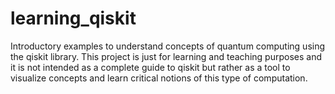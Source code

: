 # learning_qiskit

Introductory examples to understand concepts of quantum computing using the qiskit library.
This project is just for learning and teaching purposes and it is not intended as a complete guide to qiskit but rather as a tool to visualize concepts and learn critical notions of this type of computation.
